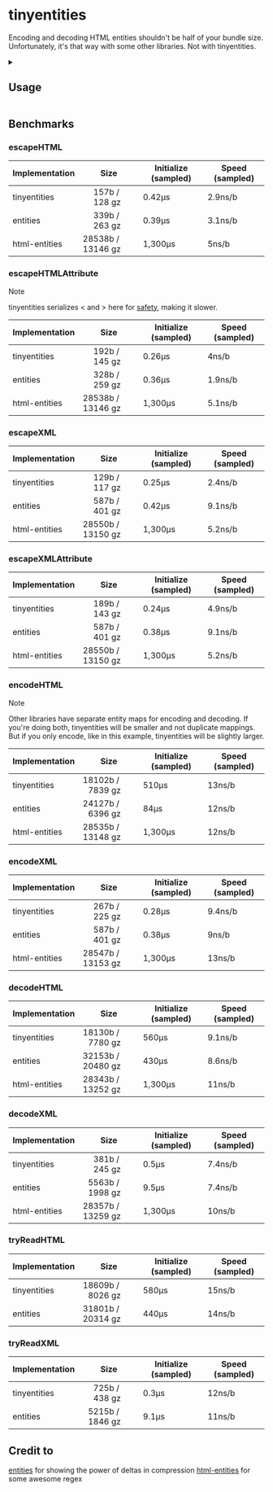 # tinyentities

Encoding and decoding HTML entities shouldn't be half of your bundle size. Unfortunately, it's that way with some other libraries. Not with tinyentities.


<details>
<summary><h2>Usage</h2></summary>


```js
import {
  decodeHTML,
  decodeXML,
  escapeHTML, // Use like entities' escapeText
  escapeHTMLAttribute, // Use like entities' escapeAttribute
  encodeHTML,
  escapeXML,
  escapeXMLAttribute, // Use like entities' escapeUTF8
  encodeXML,
  tryReadHTML, // Use when you would use entities' EntityDecoder
  tryReadXML, // Use when you would use entities' EntityDecoder
} from "tinyentities";

console.log(decodeHTML("&lt;hi&gt;")); // <hi>
console.log(decodeXML("&lt;hi&gt;")); // <hi>

console.log(escapeHTML("<hi>")); // &lt;hi&gt;
console.log(escapeHTMLAttribute("<hi>")); // &lt;hi&gt;
console.log(encodeHTML("<hi>")); // &lt;hi&gt;

console.log(escapeXML("<hi>")); // &lt;hi&gt;
console.log(escapeXMLAttribute("<hi>")); // &lt;hi&gt;
console.log(encodeXML("<hi>")); // &lt;hi&gt;

// An example of how you might wrap tryReadHTML / tryReadXML in a TransformStream:
// (will log <hi>)
const createStreamingEntityDecoder = (useXML) => {
  const read = useXML ? tryReadXML : tryReadHTML;
  let pending = "";
  return new TransformStream({
    transform(text, controller) {
      text = pending + text;
      pending = "";

      let start = 0; // start of the current segment to process

      for (let i = 0; i < text.length; i++) {
        if (text[i] != "&") continue;

        // Emit everything before "&" immediately
        if (i > start) {
          controller.enqueue(text.slice(start, i));
        }

        // Evaluate what's after "&"
        const afterAmp = text.slice(i + 1);
        const result = read(afterAmp);

        if (result.type == "keep-going") {
          // We might have an entity, but need more data. Hold from "&".
          pending = text.slice(i);
          return; // This chunk is finished
        } else if (result.type == "read") {
          // Emit the decoded entity
          controller.enqueue(result.content);

          // Advance past the entire entity: "&" + consumed
          const nextIndex = i + 1 + result.consumed;
          i = nextIndex - 1; // -1 because the loop will i++ next
          start = nextIndex;
        } else {
          // fail: not a valid entity; emit literal "&" and continue
          controller.enqueue("&");
          start = i + 1;
        }
      }

      // Emit any remaining text after the last processed segment
      if (start < text.length) {
        controller.enqueue(text.slice(start));
      }
    },

    flush(controller) {
      // If stream ends with an incomplete entity, emit it as-is
      if (pending) controller.enqueue(pending);
    },
  });
};
const stream = new Response(`&lt;hi&gt;`).body;
const textDecoder = new TextDecoderStream();
const entityDecoder = createStreamingEntityDecoder(false);
for await (const chunk of stream
  .pipeThrough(textDecoder)
  .pipeThrough(entityDecoder)) {
  process.stdout.write(chunk);
}
```


</details>


## Benchmarks

### escapeHTML

| Implementation | Size              | Initialize (sampled) | Speed (sampled) |
| -------------- | ----------------- | -------------------- | --------------- |
| tinyentities   |   157b /   128 gz | 0.42µs               | 2.9ns/b         |
| entities       |   339b /   263 gz | 0.39µs               | 3.1ns/b         |
| html-entities  | 28538b / 13146 gz | 1,300µs              | 5ns/b           |

### escapeHTMLAttribute

> [!NOTE]
> tinyentities serializes &lt; and &gt; here for [safety](https://developer.chrome.com/blog/escape-attributes),
> making it slower.

| Implementation | Size              | Initialize (sampled) | Speed (sampled) |
| -------------- | ----------------- | -------------------- | --------------- |
| tinyentities   |   192b /   145 gz | 0.26µs               | 4ns/b           |
| entities       |   328b /   259 gz | 0.36µs               | 1.9ns/b         |
| html-entities  | 28538b / 13146 gz | 1,300µs              | 5.1ns/b         |

### escapeXML

| Implementation | Size              | Initialize (sampled) | Speed (sampled) |
| -------------- | ----------------- | -------------------- | --------------- |
| tinyentities   |   129b /   117 gz | 0.25µs               | 2.4ns/b         |
| entities       |   587b /   401 gz | 0.42µs               | 9.1ns/b         |
| html-entities  | 28550b / 13150 gz | 1,300µs              | 5.2ns/b         |

### escapeXMLAttribute

| Implementation | Size              | Initialize (sampled) | Speed (sampled) |
| -------------- | ----------------- | -------------------- | --------------- |
| tinyentities   |   189b /   143 gz | 0.24µs               | 4.9ns/b         |
| entities       |   587b /   401 gz | 0.38µs               | 9.1ns/b         |
| html-entities  | 28550b / 13150 gz | 1,300µs              | 5.2ns/b         |

### encodeHTML

> [!NOTE]
> Other libraries have separate entity maps for encoding and decoding.
> If you're doing both, tinyentities will be smaller and not duplicate mappings.
> But if you only encode, like in this example, tinyentities will be slightly larger.

| Implementation | Size              | Initialize (sampled) | Speed (sampled) |
| -------------- | ----------------- | -------------------- | --------------- |
| tinyentities   | 18102b /  7839 gz | 510µs                | 13ns/b          |
| entities       | 24127b /  6396 gz | 84µs                 | 12ns/b          |
| html-entities  | 28535b / 13148 gz | 1,300µs              | 12ns/b          |

### encodeXML

| Implementation | Size              | Initialize (sampled) | Speed (sampled) |
| -------------- | ----------------- | -------------------- | --------------- |
| tinyentities   |   267b /   225 gz | 0.28µs               | 9.4ns/b         |
| entities       |   587b /   401 gz | 0.38µs               | 9ns/b           |
| html-entities  | 28547b / 13153 gz | 1,300µs              | 13ns/b          |

### decodeHTML

| Implementation | Size              | Initialize (sampled) | Speed (sampled) |
| -------------- | ----------------- | -------------------- | --------------- |
| tinyentities   | 18130b /  7780 gz | 560µs                | 9.1ns/b         |
| entities       | 32153b / 20480 gz | 430µs                | 8.6ns/b         |
| html-entities  | 28343b / 13252 gz | 1,300µs              | 11ns/b          |

### decodeXML

| Implementation | Size              | Initialize (sampled) | Speed (sampled) |
| -------------- | ----------------- | -------------------- | --------------- |
| tinyentities   |   381b /   245 gz | 0.5µs                | 7.4ns/b         |
| entities       |  5563b /  1998 gz | 9.5µs                | 7.4ns/b         |
| html-entities  | 28357b / 13259 gz | 1,300µs              | 10ns/b          |

### tryReadHTML

| Implementation | Size              | Initialize (sampled) | Speed (sampled) |
| -------------- | ----------------- | -------------------- | --------------- |
| tinyentities   | 18609b /  8026 gz | 580µs                | 15ns/b          |
| entities       | 31801b / 20314 gz | 440µs                | 14ns/b          |

### tryReadXML

| Implementation | Size              | Initialize (sampled) | Speed (sampled) |
| -------------- | ----------------- | -------------------- | --------------- |
| tinyentities   |   725b /   438 gz | 0.3µs                | 12ns/b          |
| entities       |  5215b /  1846 gz | 9.1µs                | 11ns/b          |

## Credit to

[entities](https://github.com/fb55/entities) for showing the power of deltas in compression
[html-entities](https://github.com/mdevils/html-entities) for some awesome regex
